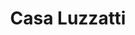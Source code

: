 ---
title: "Casa Luzzatti"
description: "Progetto di ristrutturazione di unità immobiliare"
place: "Bari"
year: 2020
annoTesto: "2020"
team: "Edil2A (impresa costruttrice)"
fotodi: "Gianvito Zito"
draft: False
---